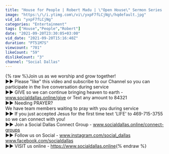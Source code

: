 ```yaml
---
title: "House for People | Robert Madu | \"Open House\" Sermon Series | Social Dallas"
image: "https:\/\/i.ytimg.com\/vi\/yxpF7fLCjNg\/hqdefault.jpg"
vid_id: "yxpF7fLCjNg"
categories: "Entertainment"
tags: ["House","People","Robert"]
date: "2021-09-20T23:30:05+03:00"
vid_date: "2021-09-20T15:16:40Z"
duration: "PT51M7S"
viewcount: "701"
likeCount: "59"
dislikeCount: "3"
channel: "Social Dallas"
---
```

{% raw %}Join us as we worship and grow together!<br />►► Please &quot;like&quot; this video and subscribe to our Channel so you can participate in the live conversation during service<br />►► GIVE so we can continue bringing heaven to earth - www.socialdallas.online/give or Text any amount to 84321<br />►► Needing PRAYER?<br />We have team members waiting to pray with you during service<br />►► If you just accepted Jesus for the first time text 'LIFE' to 469-715-3755 so we can connect with you!<br />►► Join a Social Dallas Connect Group - www.socialdallas.online/connect-groups<br />►► Follow us on Social - www.instagram.com/social_dallas<br />www.facebook.com/socialdallas<br />►► VISIT us online - <a rel="nofollow" target="blank" href="https://www.socialdallas.online">https://www.socialdallas.online</a>{% endraw %}
